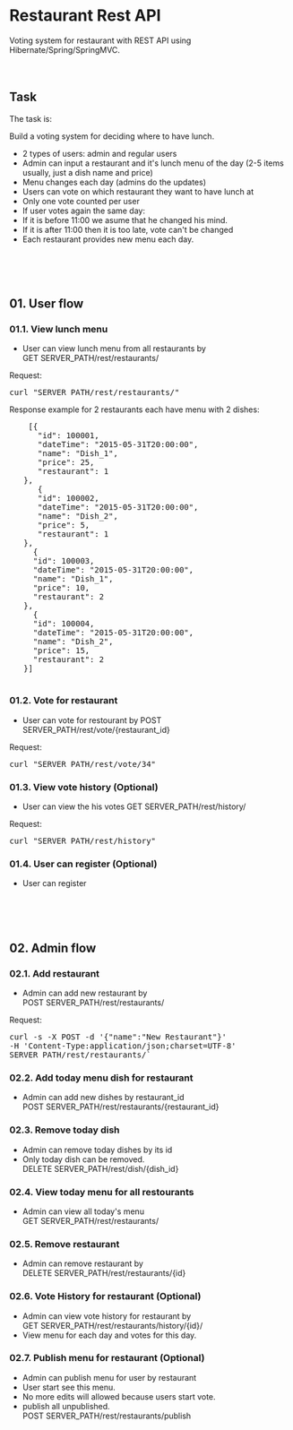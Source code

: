 # Restaurant Rest API
Voting system for restaurant with REST API using Hibernate/Spring/SpringMVC.
<br/><br/><br/>

## Task
The task is:

Build a voting system for deciding where to have lunch.

- 2 types of users: admin and regular users
- Admin can input a restaurant and it's lunch menu of the day (2-5 items usually, just a dish name and price)
- Menu changes each day (admins do the updates)
- Users can vote on which restaurant they want to have lunch at
- Only one vote counted per user
- If user votes again the same day:
- If it is before 11:00 we asume that he changed his mind.
- If it is after 11:00 then it is too late, vote can't be changed
- Each restaurant provides new menu each day.

<br/><br/><br/>

## 01. User flow 

### 01.1. View lunch menu
- User can view lunch menu from all restaurants by 
<br/>GET SERVER_PATH/rest/restaurants/

Request:
 <pre>curl "SERVER_PATH/rest/restaurants/"</pre>

Response example for 2 restaurants each have menu with 2 dishes:
 <pre>
    [{
      "id": 100001,
      "dateTime": "2015-05-31T20:00:00",
      "name": "Dish_1",
      "price": 25,
      "restaurant": 1
   },
      {
      "id": 100002,
      "dateTime": "2015-05-31T20:00:00",
      "name": "Dish_2",
      "price": 5,
      "restaurant": 1
   },
     {
     "id": 100003,
     "dateTime": "2015-05-31T20:00:00",
     "name": "Dish_1",
     "price": 10,
     "restaurant": 2
   },
     {
     "id": 100004,
     "dateTime": "2015-05-31T20:00:00",
     "name": "Dish_2",
     "price": 15,
     "restaurant": 2
   }]
   </pre>


### 01.2. Vote for restaurant 
- User can vote for restourant by POST SERVER_PATH/rest/vote/{restaurant_id} 

Request:
 <pre>curl "SERVER_PATH/rest/vote/34"</pre>

### 01.3. View vote history (Optional) 
- User can view the his votes GET SERVER_PATH/rest/history/ 

Request:
 <pre>curl "SERVER_PATH/rest/history"</pre>

### 01.4. User can register (Optional) 
- User can register 

 
 
<br/><br/><br/>

## 02. Admin flow 

### 02.1. Add restaurant
- Admin can add new restaurant by 
<br/>POST SERVER_PATH/rest/restaurants/

Request: 
<pre>
curl -s -X POST -d '{"name":"New Restaurant"}' 
-H 'Content-Type:application/json;charset=UTF-8' 
SERVER_PATH/rest/restaurants/`
</pre>

### 02.2. Add today menu dish for restaurant 
- Admin can add new dishes by restaurant_id 
<br/>POST SERVER_PATH/rest/restaurants/{restaurant_id}

### 02.3. Remove today dish 
- Admin can remove today dishes by its id
- Only today  dish can be removed.
<br/>DELETE SERVER_PATH/rest/dish/{dish_id}

### 02.4. View today menu for all restourants 
- Admin can view all today's menu
<br/>GET SERVER_PATH/rest/restaurants/

### 02.5. Remove restaurant
- Admin can remove restaurant by 
<br/>DELETE SERVER_PATH/rest/restaurants/{id}

### 02.6. Vote History for restaurant (Optional)
- Admin can view vote history for restaurant by 
<br/>GET SERVER_PATH/rest/restaurants/history/{id}/
- View menu for each day and votes for this day.

### 02.7. Publish menu for restaurant (Optional) 
- Admin can publish menu for user by restaurant
- User start see this menu.
- No more edits will allowed because users start vote.
- publish all unpublished.
<br/>POST SERVER_PATH/rest/restaurants/publish

<br/><br/><br/>

